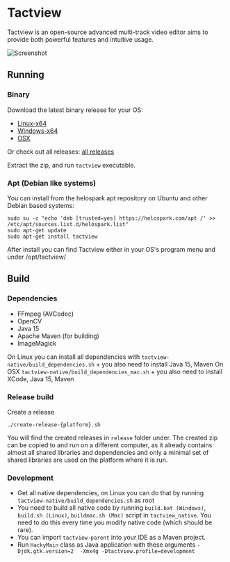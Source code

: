 # Tactview

Tactview is an open-source advanced multi-track video editor aims to provide both powerful features and intuitive usage.

![Screenshot](/images/screenshot-2.png)

## Running

### Binary

Download the latest binary release for your OS:
  
  - [Linux-x64](https://helospark.com/tactview/download/tactview_linux64_snapshot.tar.xz)
  - [Windows-x64](https://helospark.com/tactview/download/tactview_win64_snapshot.zip)
  - [OSX](https://helospark.com/tactview/download/tactview_osx_snapshot.dmg)

Or check out all releases: [all releases](https://helospark.com/tactview/download/)

Extract the zip, and run `tactview` executable.

### Apt (Debian like systems)

You can install from the helospark apt repository on Ubuntu and other Debian based systems:

    sudo su -c "echo 'deb [trusted=yes] https://helospark.com/apt /' >> /etc/apt/sources.list.d/helospark.list"
    sudo apt-get update
    sudo apt-get install tactview

After install you can find Tactview either in your OS's program menu and under /opt/tactview/

## Build

### Dependencies


 - FFmpeg (AVCodec)
 - OpenCV
 - Java 15
 - Apache Maven (for building)
 - ImageMagick


On Linux you can install all dependencies with `tactview-native/build_dependencies.sh` + you also need to install Java 15, Maven
On OSX `tactview-native/build_dependencies_mac.sh` + you also need to install XCode, Java 15, Maven

### Release build


Create a release

	./create-release-{platform}.sh

You will find the created releases in `release` folder under. The created zip can be copied to and run on a different computer, as it already contains almost all shared libraries and dependencies and only a minimal set of shared libraries are used on the platform where it is run.

### Development

 - Get all native dependencies, on Linux you can do that by running `tactview-native/build_dependencies.sh` as root
 - You need to build all native code by running `build.bat (Windows)`, `build.sh (Linux)`, `buildmac.sh (Mac)` script in `tactview_native`. You need to do this every time you modify native code (which should be rare). 
 - You can import `tactview-parent` into your IDE as a Maven project.
 - Run `HackyMain` class as Java application with these arguments `-Djdk.gtk.version=2  -Xmx4g -Dtactview.profile=development`
